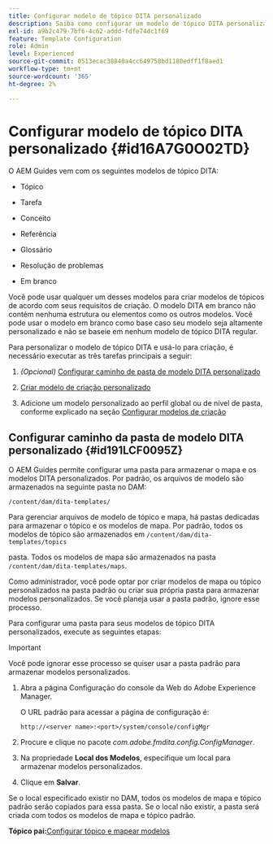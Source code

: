 ```yaml
---
title: Configurar modelo de tópico DITA personalizado
description: Saiba como configurar um modelo de tópico DITA personalizado
exl-id: a9b2c479-7bf6-4c62-addd-fdfe74dc1f69
feature: Template Configuration
role: Admin
level: Experienced
source-git-commit: 0513ecac38840a4cc649758bd1180edff1f8aed1
workflow-type: tm+mt
source-wordcount: '365'
ht-degree: 2%

---
```


# Configurar modelo de tópico DITA personalizado {#id16A7G0O02TD}

O AEM Guides vem com os seguintes modelos de tópico DITA:

- Tópico

- Tarefa

- Conceito

- Referência

- Glossário

- Resolução de problemas

- Em branco


Você pode usar qualquer um desses modelos para criar modelos de tópicos de acordo com seus requisitos de criação. O modelo DITA em branco não contém nenhuma estrutura ou elementos como os outros modelos. Você pode usar o modelo em branco como base caso seu modelo seja altamente personalizado e não se baseie em nenhum modelo de tópico DITA regular.

Para personalizar o modelo de tópico DITA e usá-lo para criação, é necessário executar as três tarefas principais a seguir:

1. *\(Opcional\)* [Configurar caminho de pasta de modelo DITA personalizado](#id191LCF0095Z)

1. [Criar modelo de criação personalizado](conf-folder-level.md#id1917D0EG0HJ)

1. Adicione um modelo personalizado ao perfil global ou de nível de pasta, conforme explicado na seção [Configurar modelos de criação](conf-folder-level.md#id1889D0IL0Y4)


## Configurar caminho da pasta de modelo DITA personalizado {#id191LCF0095Z}

O AEM Guides permite configurar uma pasta para armazenar o mapa e os modelos DITA personalizados. Por padrão, os arquivos de modelo são armazenados na seguinte pasta no DAM:

`/content/dam/dita-templates/`

Para gerenciar arquivos de modelo de tópico e mapa, há pastas dedicadas para armazenar o tópico e os modelos de mapa. Por padrão, todos os modelos de tópico são armazenados em `/content/dam/dita-templates/topics`

pasta. Todos os modelos de mapa são armazenados na pasta `/content/dam/dita-templates/maps`.

Como administrador, você pode optar por criar modelos de mapa ou tópico personalizados na pasta padrão ou criar sua própria pasta para armazenar modelos personalizados. Se você planeja usar a pasta padrão, ignore esse processo.

Para configurar uma pasta para seus modelos de tópico DITA personalizados, execute as seguintes etapas:

>[!IMPORTANT]
>
> Você pode ignorar esse processo se quiser usar a pasta padrão para armazenar modelos personalizados.

1. Abra a página Configuração do console da Web do Adobe Experience Manager.

   O URL padrão para acessar a página de configuração é:

   ```http
   http://<server name>:<port>/system/console/configMgr
   ```

1. Procure e clique no pacote *com.adobe.fmdita.config.ConfigManager*.

1. Na propriedade **Local dos Modelos**, especifique um local para armazenar modelos personalizados.

1. Clique em **Salvar**.


Se o local especificado existir no DAM, todos os modelos de mapa e tópico padrão serão copiados para essa pasta. Se o local não existir, a pasta será criada com todos os modelos de mapa e tópico padrão.

**Tópico pai:**&#x200B;[&#x200B; Configurar tópico e mapear modelos](conf-template-tags.md)
